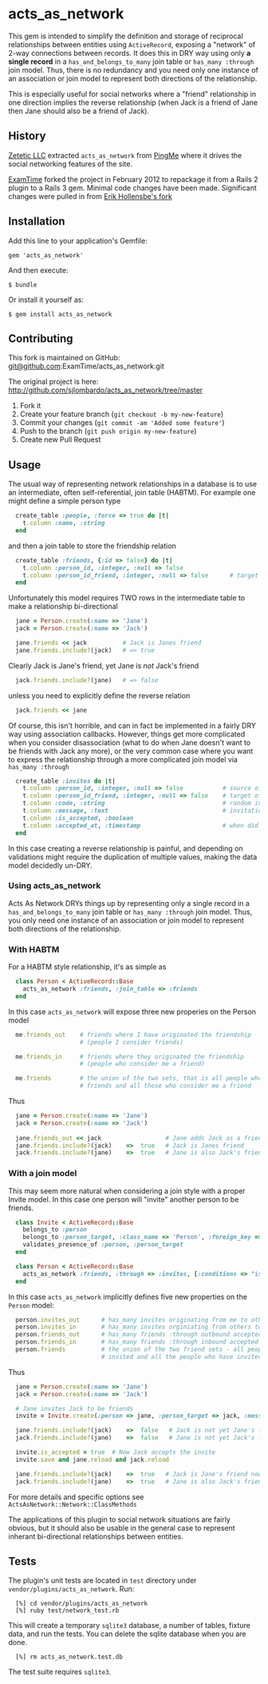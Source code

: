 # acts_as_network

This gem is intended to simplify the definition 
and storage of reciprocal relationships between entities using
`ActiveRecord`, exposing a "network" of 2-way connections between
records. It does this in DRY way using only **a single record**
in a `has_and_belongs_to_many` join table or `has_many :through` 
join model. Thus, there is no redundancy and you need only one instance of 
an association or join model to represent both directions of the relationship.

This is especially useful for social networks where 
a "friend" relationship in one direction implies the reverse 
relationship (when Jack is a friend of Jane then Jane should also
be a friend of Jack). 

## History

[Zetetic LLC](http://www.zetetic.net) extracted `acts_as_network` from
[PingMe](http://www.gopingme.com) where it drives the social 
networking features of the site.

[ExamTime](http://www.examtime.com) forked the project in February 2012
to repackage it from a Rails 2 plugin to a Rails 3 gem. Minimal code
changes have been made. Significant changes were pulled in from
[Erik Hollensbe's
fork](https://github.com/erikh/acts_as_network/commits/rails3/lib/zetetic/acts)

## Installation

Add this line to your application's Gemfile:

    gem 'acts_as_network'

And then execute:

    $ bundle

Or install it yourself as:

    $ gem install acts_as_network

## Contributing

This fork is maintained on GitHub:
  git@github.com:ExamTime/acts_as_network.git

The original project is here:
  http://github.com/sjlombardo/acts_as_network/tree/master

1. Fork it
2. Create your feature branch (`git checkout -b my-new-feature`)
3. Commit your changes (`git commit -am 'Added some feature'`)
4. Push to the branch (`git push origin my-new-feature`)
5. Create new Pull Request

## Usage

The usual way of representing network relationships in a database is 
to use an intermediate, often self-referential, join table (HABTM). 
For example one might define a simple person type

```ruby
  create_table :people, :force => true do |t|
    t.column :name, :string
  end
```

and then a join table to store the friendship relation

```ruby
  create_table :friends, {:id => false} do |t|
    t.column :person_id, :integer, :null => false
    t.column :person_id_friend, :integer, :null => false      # target of the relationship
  end
```

Unfortunately this model requires TWO rows in the intermediate table to
make a relationship bi-directional

```ruby
  jane = Person.create(:name => 'Jane')
  jack = Person.create(:name => 'Jack')

  jane.friends << jack          # Jack is Janes friend
  jane.friends.include?(jack)   # => true
```

Clearly Jack is Jane's friend, yet Jane is *not* Jack's friend

```ruby
  jack.friends.include?(jane)   # => false
```

unless you need to explicitly define the reverse relation

```ruby
  jack.friends << jane
```

Of course, this isn't horrible, and can in fact be implemented
in a fairly DRY way using association callbacks. However, things get
more complicated when you consider disassociation (what to do when Jane 
doesn't want to be friends with Jack any more), or the very common
case where you want to express the relationship through a more complicated
join model via `has_many :through`

```ruby
  create_table :invites do |t|
    t.column :person_id, :integer, :null => false           # source of the relationship
    t.column :person_id_friend, :integer, :null => false    # target of the relationship
    t.column :code, :string                                 # random invitation code
    t.column :message, :text                                # invitation message
    t.column :is_accepted, :boolean
    t.column :accepted_at, :timestamp                       # when did they accept?
  end
```

In this case creating a reverse relationship is painful, and depending on 
validations might require the duplication of multiple values, making the
data model decidedly un-DRY.

### Using acts_as_network

Acts As Network DRYs things up by representing only a single record
in a `has_and_belongs_to_many` join table or `has_many :through` 
join model. Thus, you only need one instance of an association or join model to
represent both directions of the relationship.

### With HABTM

For a HABTM style relationship, it's as simple as

```ruby
  class Person < ActiveRecord::Base
    acts_as_network :friends, :join_table => :friends
  end
```

In this case `acts_as_network` will expose three new properies
on the Person model

```ruby
  me.friends_out    # friends where I have originated the friendship
                    # (people I consider friends)

  me.friends_in     # friends where they originated the friendship
                    # (people who consider me a friend)

  me.friends        # the union of the two sets, that is all people who I consider
                    # friends and all those who consider me a friend
```

Thus

```ruby
  jane = Person.create(:name => 'Jane')
  jack = Person.create(:name => 'Jack')
  
  jane.friends_out << jack                  # Jane adds Jack as a friend
  jane.friends.include?(jack)    =>  true   # Jack is Janes friend
  jack.friends.include?(jane)    =>  true   # Jane is also Jack's friend!
```

### With a join model

This may seem more natural when considering a join style with a proper Invite model. In this case
one person will "invite" another person to be friends.

```ruby
  class Invite < ActiveRecord::Base
    belongs_to :person
    belongs_to :person_target, :class_name => 'Person', :foreign_key => 'person_id_target'        # the target of the friend relationship 
    validates_presence_of :person, :person_target
  end

  class Person < ActiveRecord::Base
    acts_as_network :friends, :through => :invites, [:conditions => "is_accepted = ?", true]
  end
```

In this case `acts_as_network` implicitly defines five new properties on
the `Person` model:

```ruby
  person.invites_out      # has_many invites originating from me to others
  person.invites_in       # has_many invites orginiating from others to me
  person.friends_out      # has_many friends :through outbound accepted invites from me to others
  person.friends_in       # has_many friends :through inbound accepted invites from others to me
  person.friends          # the union of the two friend sets - all people who I have
                          # invited and all the people who have invited me
```

Thus

```ruby
  jane = Person.create(:name => 'Jane')
  jack = Person.create(:name => 'Jack')

  # Jane invites Jack to be friends
  invite = Invite.create(:person => jane, :person_target => jack, :message => "let's be friends!")

  jane.friends.include?(jack)    =>  false   # Jack is not yet Jane's friend
  jack.friends.include?(jane)    =>  false   # Jane is not yet Jack's friend either

  invite.is_accepted = true  # Now Jack accepts the invite
  invite.save and jane.reload and jack.reload

  jane.friends.include?(jack)    =>  true   # Jack is Jane's friend now
  jack.friends.include?(jane)    =>  true   # Jane is also Jack's friend
```

For more details and specific options see `ActsAsNetwork::Network::ClassMethods`

The applications of this plugin to social network situations are fairly obvious,
but it should also be usable in the general case to represent inherant 
bi-directional relationships between entities.

## Tests

The plugin's unit tests are located in `test` directory under 
`vendor/plugins/acts_as_network`. Run:

```
  [%] cd vendor/plugins/acts_as_network
  [%] ruby test/network_test.rb
```

This will create a temporary `sqlite3` database, a number of tables,
fixture data, and run the tests. You can delete the sqlite database
when you are done.

```
  [%] rm acts_as_network.test.db
```

The test suite requires `sqlite3`.
